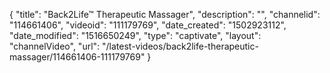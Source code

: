 {
    "title": "Back2Life&trade; Therapeutic Massager",
    "description": "",
    "channelid": "114661406",
    "videoid": "111179769",
    "date_created": "1502923112",
    "date_modified": "1516650249",
    "type": "captivate",
    "layout": "channelVideo",
    "url": "\/latest-videos\/back2life-therapeutic-massager\/114661406-111179769"
}